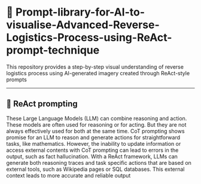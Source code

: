# 🍄 Prompt-library-for-AI-to-visualise-Advanced-Reverse-Logistics-Process-using-ReAct-prompt-technique
This repository provides a step-by-step visual understanding of reverse logistics process using AI-generated imagery created through ReAct-style prompts

---

## 🦕 ReAct prompting
These Large Language Models (LLM) can combine reasoning and action. These models are often used for reasoning or for acting. But they are not always effectively used for both at the same time. CoT prompting shows promise for an LLM to reason and generate actions for straightforward tasks, like mathematics. However, the inability to update information or access external contents with CoT prompting can lead to errors in the output, such as fact hallucination. With a ReAct framework, LLMs can generate both reasoning traces and task specific actions that are based on external tools, such as Wikipedia pages or SQL databases. This external context leads to more accurate and reliable output
